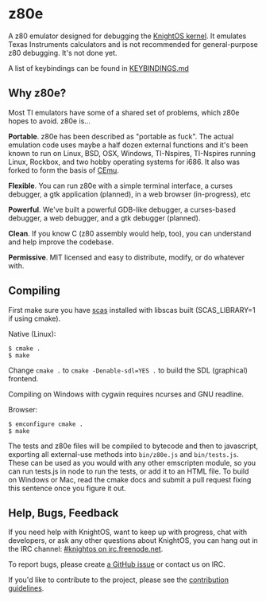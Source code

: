 # z80e

A z80 emulator designed for debugging the [KnightOS kernel](https://github.com/KnightSoft/kernel). It emulates Texas Instruments calculators and is not recommended for general-purpose z80 debugging.
It's not done yet.

A list of keybindings can be found in [KEYBINDINGS.md](KEYBINDINGS.md)

## Why z80e?

Most TI emulators have some of a shared set of problems, which z80e hopes to avoid. z80e is...

**Portable**. z80e has been described as "portable as fuck". The actual emulation code uses maybe a half dozen external functions and it's been known to run on Linux, BSD, OSX, Windows, TI-Nspires, TI-Nspires running Linux, Rockbox, and two hobby operating systems for i686. It also was forked to form the basis of [CEmu](https://github.com/CE-Programming/CEmu).

**Flexible**. You can run z80e with a simple terminal interface, a curses debugger, a gtk application (planned), in a web browser (in-progress), etc

**Powerful**. We've built a powerful GDB-like debugger, a curses-based debugger, a web debugger, and a gtk debugger (planned).

**Clean**. If you know C (z80 assembly would help, too), you can understand and help improve the codebase.

**Permissive**. MIT licensed and easy to distribute, modify, or do whatever with.

## Compiling

First make sure you have [scas](https://github.com/KnightOS/scas) installed with
libscas built (SCAS_LIBRARY=1 if using cmake).

Native (Linux):

    $ cmake .
    $ make

Change `cmake .` to `cmake -Denable-sdl=YES .` to build the SDL (graphical) frontend.

Compiling on Windows with cygwin requires ncurses and GNU readline.

Browser:

    $ emconfigure cmake .
    $ make

The tests and z80e files will be compiled to bytecode and then to javascript, exporting all external-use methods into `bin/z80e.js` and `bin/tests.js`. These can be used as you would with any other emscripten module, so you can run tests.js in node to run the tests, or add it to an HTML file.
To build on Windows or Mac, read the cmake docs and submit a pull request fixing this sentence once you figure it out.

## Help, Bugs, Feedback

If you need help with KnightOS, want to keep up with progress, chat with
developers, or ask any other questions about KnightOS, you can hang out in the
IRC channel: [#knightos on irc.freenode.net](http://webchat.freenode.net/?channels=knightos).
 
To report bugs, please create [a GitHub issue](https://github.com/KnightOS/KnightOS/issues/new) or contact us on IRC.
 
If you'd like to contribute to the project, please see the [contribution guidelines](http://www.knightos.org/contributing).
